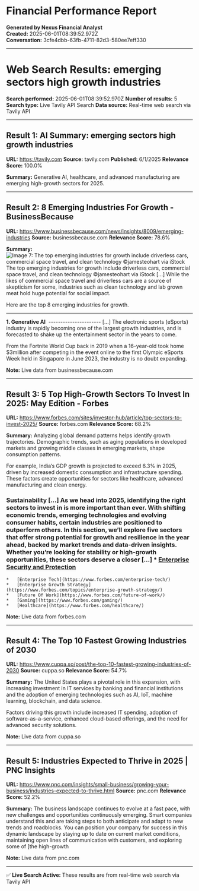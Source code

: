 # Financial Performance Report

**Generated by Nexus Financial Analyst**  
**Created:** 2025-06-01T08:39:52.972Z  
**Conversation:** 3cfe4dbb-63fb-4711-82d3-580ee7eff330

---

# Web Search Results: emerging sectors high growth industries

**Search performed:** 2025-06-01T08:39:52.970Z
**Number of results:** 5
**Search type:** Live Tavily API Search
**Data source:** Real-time web search via Tavily API

---

## Result 1: AI Summary: emerging sectors high growth industries

**URL:** https://tavily.com
**Source:** tavily.com
**Published:** 6/1/2025
**Relevance Score:** 100.0%

**Summary:** Generative AI, healthcare, and advanced manufacturing are emerging high-growth sectors for 2025.


---

## Result 2: 8 Emerging Industries For Growth - BusinessBecause

**URL:** https://www.businessbecause.com/news/insights/8009/emerging-industries
**Source:** businessbecause.com
**Relevance Score:** 78.6%

**Summary:** ![Image 7: The top emerging industries for growth include driverless cars, commercial space travel, and clean technology ©jamesteohart via iStock](https://www.businessbecause.com/uploads/default/news/images/7433b222909c6de15375281c69357c0ecb7d9408.png)The top emerging industries for growth include driverless cars, commercial space travel, and clean technology ©jamesteohart via iStock [...] While the likes of commercial space travel and driverless cars are a source of skepticism for some, industries such as clean technology and lab grown meat hold huge potential for social impact.

Here are the top 8 emerging industries for growth.

* * *

**1\. Generative AI** 
---------------------- [...] The electronic sports (eSports) industry is rapidly becoming one of the largest growth industries, and is forecasted to shake up the entertainment sector in the years to come.

From the Fortnite World Cup back in 2019 when a 16-year-old took home $3million after competing in the event online to the first Olympic eSports Week held in Singapore in June 2023, the industry is no doubt expanding.

**Note:** Live data from businessbecause.com

---

## Result 3: 5 Top High-Growth Sectors To Invest In 2025: May Edition - Forbes

**URL:** https://www.forbes.com/sites/investor-hub/article/top-sectors-to-invest-2025/
**Source:** forbes.com
**Relevance Score:** 68.2%

**Summary:** Analyzing global demand patterns helps identify growth trajectories. Demographic trends, such as aging populations in developed markets and growing middle classes in emerging markets, shape consumption patterns.

For example, India’s GDP growth is projected to exceed 6.3% in 2025, driven by increased domestic consumption and infrastructure spending. These factors create opportunities for sectors like healthcare, advanced manufacturing and clean energy.

### Sustainability [...] As we head into 2025, identifying the right sectors to invest in is more important than ever. With shifting economic trends, emerging technologies and evolving consumer habits, certain industries are positioned to outperform others. In this section, we’ll explore five sectors that offer strong potential for growth and resilience in the year ahead, backed by market trends and data-driven insights. Whether you’re looking for stability or high-growth opportunities, these sectors deserve a closer [...] *   [Enterprise Security and Protection](https://www.forbes.com/topics/enterprise-security-and-protection/)
    *   [Enterprise Tech](https://www.forbes.com/enterprise-tech/)
    *   [Enterprise Growth Strategy](https://www.forbes.com/topics/enterprise-growth-strategy/)
    *   [Future Of Work](https://www.forbes.com/future-of-work/)
    *   [Gaming](https://www.forbes.com/gaming/)
    *   [Healthcare](https://www.forbes.com/healthcare/)

**Note:** Live data from forbes.com

---

## Result 4: The Top 10 Fastest Growing Industries of 2030

**URL:** https://www.cuppa.so/post/the-top-10-fastest-growing-industries-of-2030
**Source:** cuppa.so
**Relevance Score:** 54.7%

**Summary:** The United States plays a pivotal role in this expansion, with increasing investment in IT services by banking and financial institutions and the adoption of emerging technologies such as AI, IoT, machine learning, blockchain, and data science.

Factors driving this growth include increased IT spending, adoption of software-as-a-service, enhanced cloud-based offerings, and the need for advanced security solutions.

**Note:** Live data from cuppa.so

---

## Result 5: Industries Expected to Thrive in 2025 | PNC Insights

**URL:** https://www.pnc.com/insights/small-business/growing-your-business/industries-expected-to-thrive.html
**Source:** pnc.com
**Relevance Score:** 52.2%

**Summary:** The business landscape continues to evolve at a fast pace, with new challenges and opportunities continuously emerging. Smart companies understand this and are taking steps to both anticipate and adapt to new trends and roadblocks. You can position your company for success in this dynamic landscape by staying up to date on current market conditions, maintaining open lines of communication with customers, and exploring some of [the high-growth

**Note:** Live data from pnc.com

---


✅ **Live Search Active:** These results are from real-time web search via Tavily API
